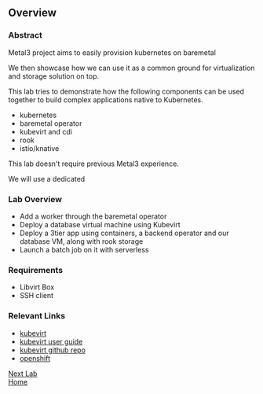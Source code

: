 ## Overview

### Abstract

Metal3 project aims to easily provision kubernetes on baremetal

We then showcase how we can use it as a common ground for virtualization and storage solution on top.

This lab tries to demonstrate how the following components can be used together to build complex applications native to Kubernetes.

- kubernetes
- baremetal operator
- kubevirt and cdi
- rook
- istio/knative

This lab doesn't require previous Metal3 experience.

We will use a dedicated 

### Lab Overview

* Add a worker through the baremetal operator
* Deploy a database virtual machine using Kubevirt
* Deploy a 3tier app using containers, a backend operator and our database VM, along with rook storage
* Launch a batch job on it with serverless

### Requirements

- Libvirt Box
- SSH client

### Relevant Links

- [kubevirt](http://kubevirt.io/)
- [kubevirt user guide](https://kubevirt.io/user-guide/docs/latest/welcome/index.html)
- [kubevirt github repo](https://github.com/kubevirt/kubevirt)
- [openshift](https://docs.okd.io/latest/welcome/index.html)

[Next Lab](lab1.md)\
[Home](README.md)
